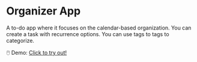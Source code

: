 # Organizer App

A to-do app where it focuses on the calendar-based organization.
You can create a task with recurrence options. You can use tags to tags to categorize.

🖱️ Demo: [Click to try out!](https://orkutkaracalik.info/portfolio/organizer/#/)
